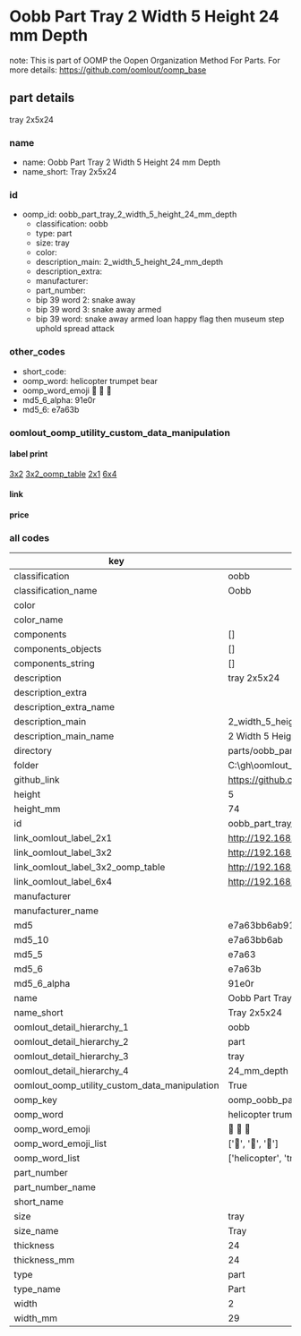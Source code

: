 # Oobb Part Tray 2 Width 5 Height 24 mm Depth  

note: This is part of OOMP the Oopen Organization Method For Parts. For more details: https://github.com/oomlout/oomp_base

##  part details
  



tray 2x5x24



### name
* name: Oobb Part Tray 2 Width 5 Height 24 mm Depth
* name_short: Tray 2x5x24 
### id
* oomp_id: oobb_part_tray_2_width_5_height_24_mm_depth
  * classification: oobb
  * type: part
  * size: tray
  * color: 
  * description_main: 2_width_5_height_24_mm_depth
  * description_extra: 
  * manufacturer: 
  * part_number: 
  * bip 39 word 2: snake away
  * bip 39 word 3: snake away armed
  * bip 39 word: snake away armed loan happy flag then museum step uphold spread attack

### other_codes
* short_code: 
* oomp_word: helicopter trumpet bear
* oomp_word_emoji :helicopter: :trumpet: :bear:
* md5_6_alpha: 91e0r
* md5_6: e7a63b






### oomlout_oomp_utility_custom_data_manipulation
#### label print
[3x2](http://192.168.1.245:1112/?label=oomp%2091e0r)
[3x2_oomp_table](http://192.168.1.108:1112/?label=oomp%2091e0r)
[2x1](http://192.168.1.242:1112/?label=oomp%2091e0r)
[6x4](http://192.168.1.55:1112/?label=oomp%2091e0r)    

#### link

                              

#### price







### all codes 
| key | value |  
| --- | --- |  
| classification | oobb |  
| classification_name | Oobb |  
| color |  |  
| color_name |  |  
| components | [] |  
| components_objects | [] |  
| components_string | [] |  
| description | tray 2x5x24 |  
| description_extra |  |  
| description_extra_name |  |  
| description_main | 2_width_5_height_24_mm_depth |  
| description_main_name | 2 Width 5 Height 24 mm Depth |  
| directory | parts/oobb_part_tray_2_width_5_height_24_mm_depth |  
| folder | C:\gh\oomlout_oobb_version_4_generated_parts\things\oobb_part_tray_2_width_5_height_24_mm_depth |  
| github_link | https://github.com/oomlout/oomlout_oomp_part_src/tree/main/parts/oobb_part_tray_2_width_5_height_24_mm_depth |  
| height | 5 |  
| height_mm | 74 |  
| id | oobb_part_tray_2_width_5_height_24_mm_depth |  
| link_oomlout_label_2x1 | http://192.168.1.242:1112/?label=oomp%2091e0r |  
| link_oomlout_label_3x2 | http://192.168.1.245:1112/?label=oomp%2091e0r |  
| link_oomlout_label_3x2_oomp_table | http://192.168.1.108:1112/?label=oomp%2091e0r |  
| link_oomlout_label_6x4 | http://192.168.1.55:1112/?label=oomp%2091e0r |  
| manufacturer |  |  
| manufacturer_name |  |  
| md5 | e7a63bb6ab91bc0560b4783017841e69 |  
| md5_10 | e7a63bb6ab |  
| md5_5 | e7a63 |  
| md5_6 | e7a63b |  
| md5_6_alpha | 91e0r |  
| name | Oobb Part Tray 2 Width 5 Height 24 mm Depth |  
| name_short | Tray 2x5x24  |  
| oomlout_detail_hierarchy_1 | oobb |  
| oomlout_detail_hierarchy_2 | part |  
| oomlout_detail_hierarchy_3 | tray |  
| oomlout_detail_hierarchy_4 | 24_mm_depth |  
| oomlout_oomp_utility_custom_data_manipulation | True |  
| oomp_key | oomp_oobb_part_tray_2_width_5_height_24_mm_depth |  
| oomp_word | helicopter trumpet bear |  
| oomp_word_emoji | :helicopter: :trumpet: :bear: |  
| oomp_word_emoji_list | [':helicopter:', ':trumpet:', ':bear:'] |  
| oomp_word_list | ['helicopter', 'trumpet', 'bear'] |  
| part_number |  |  
| part_number_name |  |  
| short_name |  |  
| size | tray |  
| size_name | Tray |  
| thickness | 24 |  
| thickness_mm | 24 |  
| type | part |  
| type_name | Part |  
| width | 2 |  
| width_mm | 29 |  
